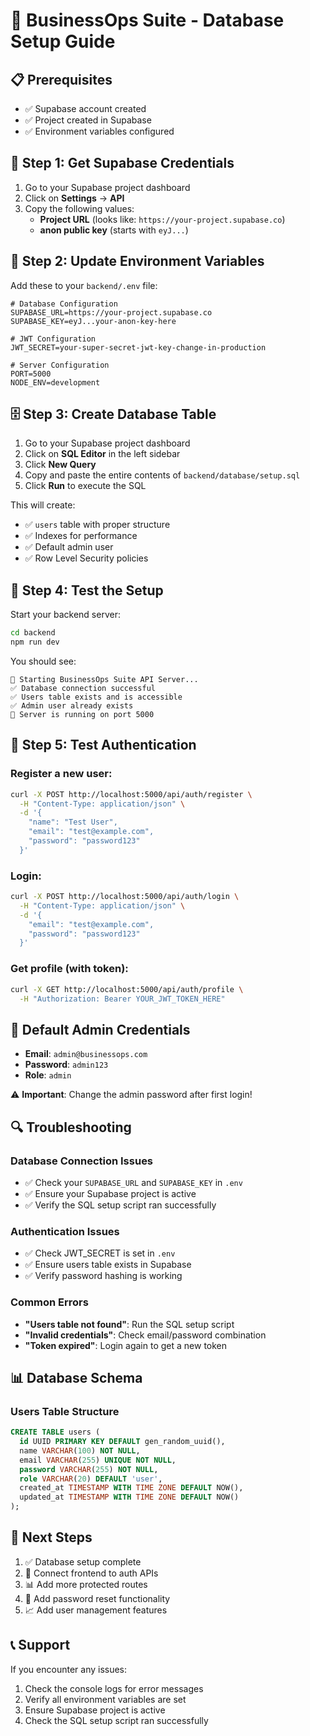 # 🚀 BusinessOps Suite - Database Setup Guide

## 📋 Prerequisites
- ✅ Supabase account created
- ✅ Project created in Supabase
- ✅ Environment variables configured

## 🔧 Step 1: Get Supabase Credentials

1. Go to your Supabase project dashboard
2. Click on **Settings** → **API**
3. Copy the following values:
   - **Project URL** (looks like: `https://your-project.supabase.co`)
   - **anon public key** (starts with `eyJ...`)

## 🔑 Step 2: Update Environment Variables

Add these to your `backend/.env` file:

```env
# Database Configuration
SUPABASE_URL=https://your-project.supabase.co
SUPABASE_KEY=eyJ...your-anon-key-here

# JWT Configuration
JWT_SECRET=your-super-secret-jwt-key-change-in-production

# Server Configuration
PORT=5000
NODE_ENV=development
```

## 🗄️ Step 3: Create Database Table

1. Go to your Supabase project dashboard
2. Click on **SQL Editor** in the left sidebar
3. Click **New Query**
4. Copy and paste the entire contents of `backend/database/setup.sql`
5. Click **Run** to execute the SQL

This will create:
- ✅ `users` table with proper structure
- ✅ Indexes for performance
- ✅ Default admin user
- ✅ Row Level Security policies

## 🧪 Step 4: Test the Setup

Start your backend server:

```bash
cd backend
npm run dev
```

You should see:
```
🚀 Starting BusinessOps Suite API Server...
✅ Database connection successful
✅ Users table exists and is accessible
✅ Admin user already exists
🚀 Server is running on port 5000
```

## 🔐 Step 5: Test Authentication

### Register a new user:
```bash
curl -X POST http://localhost:5000/api/auth/register \
  -H "Content-Type: application/json" \
  -d '{
    "name": "Test User",
    "email": "test@example.com",
    "password": "password123"
  }'
```

### Login:
```bash
curl -X POST http://localhost:5000/api/auth/login \
  -H "Content-Type: application/json" \
  -d '{
    "email": "test@example.com",
    "password": "password123"
  }'
```

### Get profile (with token):
```bash
curl -X GET http://localhost:5000/api/auth/profile \
  -H "Authorization: Bearer YOUR_JWT_TOKEN_HERE"
```

## 🎯 Default Admin Credentials

- **Email**: `admin@businessops.com`
- **Password**: `admin123`
- **Role**: `admin`

⚠️ **Important**: Change the admin password after first login!

## 🔍 Troubleshooting

### Database Connection Issues
- ✅ Check your `SUPABASE_URL` and `SUPABASE_KEY` in `.env`
- ✅ Ensure your Supabase project is active
- ✅ Verify the SQL setup script ran successfully

### Authentication Issues
- ✅ Check JWT_SECRET is set in `.env`
- ✅ Ensure users table exists in Supabase
- ✅ Verify password hashing is working

### Common Errors
- **"Users table not found"**: Run the SQL setup script
- **"Invalid credentials"**: Check email/password combination
- **"Token expired"**: Login again to get a new token

## 📊 Database Schema

### Users Table Structure
```sql
CREATE TABLE users (
  id UUID PRIMARY KEY DEFAULT gen_random_uuid(),
  name VARCHAR(100) NOT NULL,
  email VARCHAR(255) UNIQUE NOT NULL,
  password VARCHAR(255) NOT NULL,
  role VARCHAR(20) DEFAULT 'user',
  created_at TIMESTAMP WITH TIME ZONE DEFAULT NOW(),
  updated_at TIMESTAMP WITH TIME ZONE DEFAULT NOW()
);
```

## 🚀 Next Steps

1. ✅ Database setup complete
2. 🔄 Connect frontend to auth APIs
3. 📊 Add more protected routes
4. 🔐 Add password reset functionality
5. 📈 Add user management features

## 📞 Support

If you encounter any issues:
1. Check the console logs for error messages
2. Verify all environment variables are set
3. Ensure Supabase project is active
4. Check the SQL setup script ran successfully
